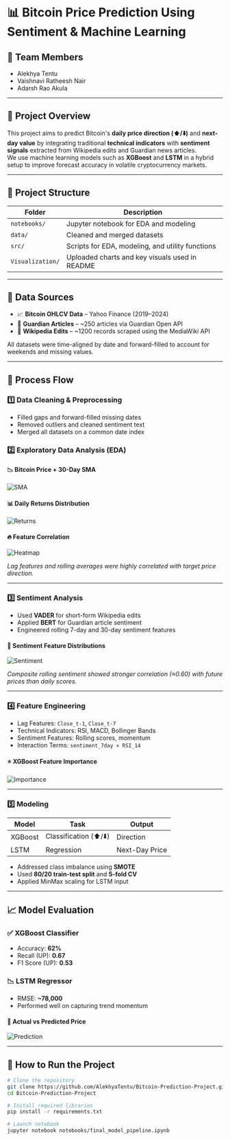 # 📊 Bitcoin Price Prediction Using Sentiment & Machine Learning

## 👥 Team Members
- Alekhya Tentu
- Vaishnavi Ratheesh Nair
- Adarsh Rao Akula

---

## 📘 Project Overview

This project aims to predict Bitcoin's **daily price direction (⬆️/⬇️)** and **next-day value** by integrating traditional **technical indicators** with **sentiment signals** extracted from Wikipedia edits and Guardian news articles.  
We use machine learning models such as **XGBoost** and **LSTM** in a hybrid setup to improve forecast accuracy in volatile cryptocurrency markets.

---

## 📂 Project Structure

| Folder            | Description                                     |
|-------------------|-------------------------------------------------|
| `notebooks/`      | Jupyter notebook for EDA and modeling           |
| `data/`           | Cleaned and merged datasets                     |
| `src/`            | Scripts for EDA, modeling, and utility functions|
| `Visualization/`  | Uploaded charts and key visuals used in README  |

---

## 🔗 Data Sources

- 📈 **Bitcoin OHLCV Data** – Yahoo Finance (2019–2024)
- 📰 **Guardian Articles** – ~250 articles via Guardian Open API
- 📝 **Wikipedia Edits** – ~1200 records scraped using the MediaWiki API

All datasets were time-aligned by date and forward-filled to account for weekends and missing values.

---

## 🔄 Process Flow

### 1️⃣ Data Cleaning & Preprocessing
- Filled gaps and forward-filled missing dates
- Removed outliers and cleaned sentiment text
- Merged all datasets on a common date index

### 2️⃣ Exploratory Data Analysis (EDA)

#### 📉 Bitcoin Price + 30-Day SMA
![SMA](Visualization/btc_closing_price_sma.png)

#### 📊 Daily Returns Distribution
![Returns](Visualization/daily_return_plot.png)

#### 🔥 Feature Correlation
![Heatmap](Visualization/correlation_heatmap.png)

*Lag features and rolling averages were highly correlated with target price direction.*

---

### 3️⃣ Sentiment Analysis

- Used **VADER** for short-form Wikipedia edits
- Applied **BERT** for Guardian article sentiment
- Engineered rolling 7-day and 30-day sentiment features

#### 💬 Sentiment Feature Distributions
![Sentiment](Visualization/sentiment_distributions.png)

*Composite rolling sentiment showed stronger correlation (≈0.60) with future prices than daily scores.*

---

### 4️⃣ Feature Engineering

- Lag Features: `Close_t-1`, `Close_t-7`
- Technical Indicators: RSI, MACD, Bollinger Bands
- Sentiment Features: Rolling scores, momentum
- Interaction Terms: `sentiment_7day × RSI_14`

#### ⭐ XGBoost Feature Importance
![Importance](Visualization/feature_importance.png)

---

### 5️⃣ Modeling

| Model        | Task                   | Output             |
|--------------|------------------------|--------------------|
| XGBoost      | Classification (⬆️/⬇️) | Direction          |
| LSTM         | Regression              | Next-Day Price     |

- Addressed class imbalance using **SMOTE**
- Used **80/20 train-test split** and **5-fold CV**
- Applied MinMax scaling for LSTM input

---

## 📈 Model Evaluation

### ✅ XGBoost Classifier
- Accuracy: **62%**
- Recall (UP): **0.67**
- F1 Score (UP): **0.53**

### 📉 LSTM Regressor
- RMSE: **~78,000**
- Performed well on capturing trend momentum

#### 🎯 Actual vs Predicted Price
![Prediction](Visualization/actual_vs_predicted.png)

---

## 🚀 How to Run the Project

```bash
# Clone the repository
git clone https://github.com/AlekhyaTentu/Bitcoin-Prediction-Project.git
cd Bitcoin-Prediction-Project

# Install required libraries
pip install -r requirements.txt

# Launch notebook
jupyter notebook notebooks/final_model_pipeline.ipynb

